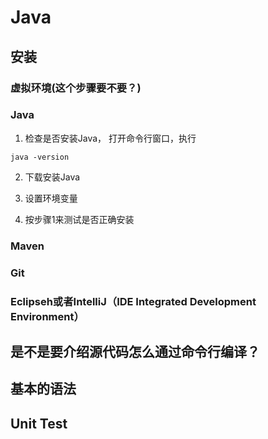 # Java


## 安装

### 虚拟环境(这个步骤要不要？)

### Java

1. 检查是否安装Java， 打开命令行窗口，执行
```
java -version
```

2. 下载安装Java

3. 设置环境变量

4. 按步骤1来测试是否正确安装

### Maven

### Git

### Eclipseh或者IntelliJ（IDE Integrated Development Environment）

## 是不是要介绍源代码怎么通过命令行编译？

## 基本的语法



## Unit Test
